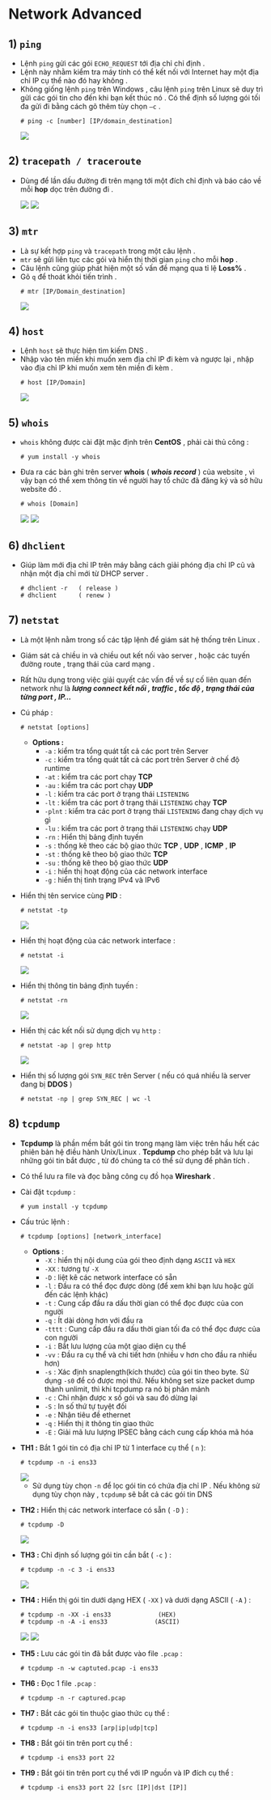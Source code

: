 # Network Advanced
## **1) `ping`**
- Lệnh `ping` gửi các gói `ECHO_REQUEST` tới địa chỉ chỉ định .
- Lệnh này nhằm kiểm tra máy tính có thể kết nối với Internet hay một địa chỉ IP cụ thể nào đó hay không .
- Không giống lệnh `ping` trên Windows , câu lệnh `ping` trên Linux sẽ duy trì gửi các gói tin cho đến khi bạn kết thúc nó . Có thể định số lượng gói tối đa gửi đi bằng cách gõ thêm tùy chọn `–c` .
    ```
    # ping -c [number] [IP/domain_destination]
    ```
    <img src=https://i.imgur.com/aL5MaMZ.png>

## **2) `tracepath / traceroute`**
- Dùng để lần dấu đường đi trên mạng tới một đích chỉ định và báo cáo về mỗi **hop** dọc trên đường đi .

    <img src=https://i.imgur.com/JAt2lNY.png>

    <img src=https://i.imgur.com/ipPLmOk.png>

## **3) `mtr`**
- Là sự kết hợp `ping` và `tracepath` trong một câu lệnh .
- `mtr` sẽ gửi liên tục các gói và hiển thị thời gian `ping` cho mỗi **hop** . 
- Câu lệnh cũng giúp phát hiện một số vấn đề mạng qua tỉ lệ **Loss%** .
- Gõ `q` để thoát khỏi tiến trình .
    ```
    # mtr [IP/Domain_destination]
    ```
    <img src=https://i.imgur.com/eU0hPDC.png>

## **4) `host`**
- Lệnh `host` sẽ thực hiện tìm kiếm DNS . 
- Nhập vào tên miền khi muốn xem địa chỉ IP đi kèm và ngược lại , nhập vào địa chỉ IP khi muốn xem tên miền đi kèm .
    ```
    # host [IP/Domain]
    ```
    <img src=https://i.imgur.com/IRT976g.png>

## **5) `whois`**
- `whois` không được cài đặt mặc định trên **CentOS** , phải cài thủ công :
    ```
    # yum install -y whois
    ```
- Đưa ra các bản ghi trên server **whois** ( ***whois record*** ) của website , vì vậy bạn có thể xem thông tin về người hay tổ chức đã đăng ký và sở hữu website đó .
    ```
    # whois [Domain]
    ```

    <img src=https://i.imgur.com/ZNm0fGx.png>

    <img src=https://i.imgur.com/JzhCiBP.png>

## **6) `dhclient`**
- Giúp làm mới địa chỉ IP trên máy bằng cách giải phóng địa chỉ IP cũ và nhận một địa chỉ mới từ DHCP server .
    ```
    # dhclient -r   ( release )
    # dhclient      ( renew )
## **7) `netstat`**
- Là một lệnh nằm trong số các tập lệnh để giám sát hệ thống trên Linux .
- Giám sát cả chiều in và chiều out kết nối vào server , hoặc các tuyến đường route , trạng thái của card mạng .
- Rất hữu dụng trong việc giải quyết các vấn đề về sự cố liên quan đến network như là ***lượng connect kết nối , traffic , tốc độ , trạng thái của từng port , IP…***
- Cú pháp :
    ```
    # netstat [options]
    ```
    - **Options :**
        - `-a` : kiểm tra tổng quát tất cả các port trên Server
        - `-c` : kiểm tra tổng quát tất cả các port trên Server ở chế độ runtime
        - `-at` : kiểm tra các port chạy **TCP**
        - `-au` : kiểm tra các port chạy **UDP**
        - `-l` : kiểm tra các port ở trạng thái `LISTENING`
        - `-lt` : kiểm tra các port ở trạng thái `LISTENING` chạy **TCP**
        - `-plnt` : kiểm tra các port ở trạng thái `LISTENING` đang chạy dịch vụ gì
        - `-lu` : kiểm tra các port ở trạng thái `LISTENING` chạy **UDP**
        - `-rn` : Hiển thị bảng định tuyến
        - `-s` : thống kê theo các bộ giao thức **TCP** , **UDP** , **ICMP** , **IP**
        - `-st` : thống kê theo bộ giao thức **TCP**
        - `-su` : thống kê theo bộ giao thức **UDP**
        - `-i` : hiển thị hoạt động của các network interface
        - `-g` : hiển thị tình trạng IPv4 và IPv6
- Hiển thị tên service cùng **PID** :
    ```
    # netstat -tp
    ```
    <img src=https://i.imgur.com/5XmkPqs.png>

- Hiển thị hoạt động của các network interface :
    ```
    # netstat -i
    ```
    <img src=https://i.imgur.com/1mrXhd4.png>

- Hiển thị thông tin bảng định tuyến :
    ```
    # netstat -rn
    ```
    <img src=https://i.imgur.com/w4aebec.png>

- Hiển thị các kết nối sử dụng dịch vụ `http` :
    ```
    # netstat -ap | grep http
    ```
    <img src=https://i.imgur.com/QEb9qoo.png>
- Hiển thị số lượng gói `SYN_REC` trên Server ( nếu có quá nhiều là server đang bị **DDOS** )
    ```
    # netstat -np | grep SYN_REC | wc -l
    ```
## **8) `tcpdump`**
- **Tcpdump** là phần mềm bắt gói tin trong mạng làm việc trên hầu hết các phiên bản hệ điều hành Unix/Linux . **Tcpdump** cho phép bắt và lưu lại những gói tin bắt được , từ đó chúng ta có thể sử dụng để phân tích .
- Có thể lưu ra file và đọc bằng công cụ đồ họa **Wireshark** .
- Cài đặt `tcpdump` :
    ```
    # yum install -y tcpdump
    ```
- Cấu trúc lệnh :
    ```
    # tcpdump [options] [network_interface]
    ```
    - **Options** :
        - `-X` : hiển thị nội dung của gói theo định dạng `ASCII` và `HEX`
        - `-XX` : tương tự `-X`
        - `-D` : liệt kê các network interface có sẵn
        - `-l` : Đầu ra có thể đọc được dòng (để xem khi bạn lưu hoặc gửi đến các lệnh khác)
        - `-t` : Cung cấp đầu ra dấu thời gian có thể đọc được của con người
        - `-q` : Ít dài dòng hơn với đầu ra
        - `-tttt` : Cung cấp đầu ra dấu thời gian tối đa có thể đọc được của con người
        - `-i` : Bắt lưu lượng của một giao diện cụ thể
        - `-vv` : Đầu ra cụ thể và chi tiết hơn (nhiều v hơn cho đầu ra nhiều hơn)
        - `-s` : Xác định snaplength(kích thước) của gói tin theo byte. Sử dụng `-s0` để có được mọi thứ. Nếu không set size packet dump thành unlimit, thì khi tcpdump ra nó bị phân mảnh
        - `-c` : Chỉ nhận được x số gói và sau đó dừng lại
        - `-S` : In số thứ tự tuyệt đối
        - `-e` : Nhận tiêu đề ethernet
        - `-q` : Hiển thị ít thông tin giao thức
        - `-E` : Giải mã lưu lượng IPSEC bằng cách cung cấp khóa mã hóa
- **TH1 :** Bắt 1 gói tin có địa chỉ IP từ 1 interface cụ thể ( `n` ):
    ```
    # tcpdump -n -i ens33
    ```
    <img src=https://i.imgur.com/1Tq29Bj.png>

    - Sử dụng tùy chọn `-n` để lọc gói tin có chứa địa chỉ IP . Nếu không sử dụng tùy chọn này , `tcpdump` sẽ bắt cả các gói tin DNS

- **TH2 :** Hiển thị các network interface có sẵn ( `-D` ) :
    ```
    # tcpdump -D
    ```
    <img src=https://i.imgur.com/wgSZCWS.png>
- **TH3 :** Chỉ định số lượng gói tin cần bắt ( `-c` ) :
    ```
    # tcpdump -n -c 3 -i ens33
    ```
    <img src=https://i.imgur.com/LqtBmoq.png>

- **TH4 :** Hiển thị gói tin dưới dạng HEX ( `-XX` ) và dưới dạng ASCII ( `-A` ) :
    ```
    # tcpdump -n -XX -i ens33             (HEX)
    # tcpdump -n -A -i ens33             (ASCII)
    ```
    <img src=https://i.imgur.com/xucBynP.png>
    <img src=https://i.imgur.com/h5NddKp.png>
- **TH5 :** Lưu các gói tin đã bắt được vào file `.pcap` :
    ```
    # tcpdump -n -w captuted.pcap -i ens33
    ```
- **TH6 :** Đọc 1 file `.pcap` :
    ```
    # tcpdump -n -r captured.pcap
    ```
- **TH7 :** Bắt các gói tin thuộc giao thức cụ thể :
    ```
    # tcpdump -n -i ens33 [arp|ip|udp|tcp]
    ```
- **TH8 :** Bắt gói tin trên port cụ thể :
    ```
    # tcpdump -i ens33 port 22
    ```
- **TH9 :** Bắt gói tin trên port cụ thể với IP nguồn và IP đích cụ thể :
    ```
    # tcpdump -i ens33 port 22 [src [IP]|dst [IP]]
    ```